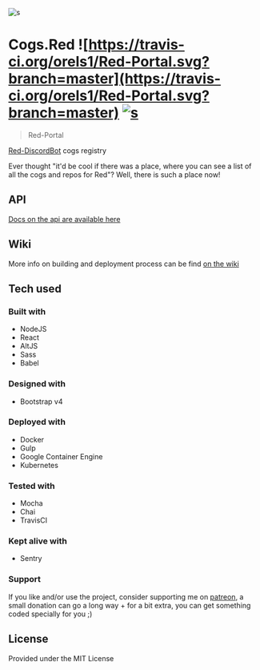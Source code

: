 ![s](http://i.imgur.com/fTkm9Kz.jpg)

# Cogs.Red ![https://travis-ci.org/orels1/Red-Portal.svg?branch=master](https://travis-ci.org/orels1/Red-Portal.svg?branch=master) <a href="https://patreon.com/orels1" target="_blank">![s](https://img.shields.io/badge/support%20me%20on-patreon-orange.svg)</a>
>Red-Portal

[Red-DiscordBot](https://github.com/Twentysix26/Red-DiscordBot) cogs registry

Ever thought "it'd be cool if there was a place, where you can see a list of all the cogs and repos for Red"? Well, there is such a place now!

## API

[Docs on the api are available here](https://orels1.github.io/Red-Portal/)

## Wiki

More info on building and deployment process can be find [on the wiki](https://github.com/orels1/Red-Portal/wiki)

## Tech used
### Built with

- NodeJS
- React
- AltJS
- Sass
- Babel

### Designed with

- Bootstrap v4

### Deployed with

- Docker
- Gulp
- Google Container Engine
- Kubernetes

### Tested with

- Mocha
- Chai
- TravisCI

### Kept alive with

- Sentry

### Support
If you like and/or use the project, consider supporting me on [patreon](https://www.patreon.com/orels1), a small donation can go a long way + for a bit extra, you can get something coded specially for you ;)

## License
Provided under the MIT License

